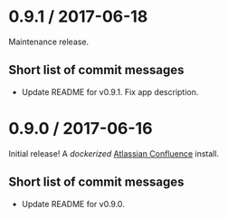 # 0.9.1 / 2017-06-18

Maintenance release.

## Short list of commit messages

  * Update README for v0.9.1. Fix app description.

# 0.9.0 / 2017-06-16

Initial release! A _dockerized_ [Atlassian Confluence](https://www.atlassian.com/software/confluence) install.

## Short list of commit messages

  * Update README for v0.9.0.
